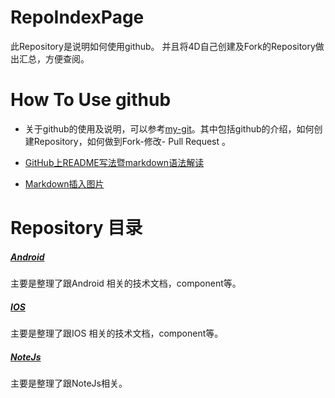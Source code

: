 # RepoIndexPage
此Repository是说明如何使用github。
并且将4D自己创建及Fork的Repository做出汇总，方便查阅。



# How To Use github

- 关于github的使用及说明，可以参考[my-git](https://github.com/4dhk/my-git)。其中包括github的介绍，如何创建Repository，如何做到Fork-修改- Pull Request 。

- [GitHub上README写法暨markdown语法解读](http://www.tuicool.com/articles/zIJrEjn)

- [Markdown插入图片](http://note.youdao.com/share/?id=b0e1ef3fc4a901199edfb82bc56d5376&type=note#/)


# Repository 目录 
##### [ Android  ](AndroidComponent.md/)
主要是整理了跟Android 相关的技术文档，component等。


##### [ IOS  ](IOS.md/)
主要是整理了跟IOS 相关的技术文档，component等。


##### [ NoteJs](NoteJs.md/)
主要是整理了跟NoteJs相关。
